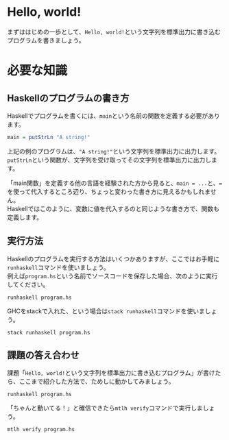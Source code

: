 # Hello, world!

まずははじめの一歩として、`Hello, world!`という文字列を標準出力に書き込むプログラムを書きましょう。

# 必要な知識

## Haskellのプログラムの書き方

Haskellでプログラムを書くには、`main`という名前の関数を定義する必要があります。

```haskell
main = putStrLn "A string!"
```

上記の例のプログラムは、`"A string!"`という文字列を標準出力に出力します。  
`putStrLn`という関数が、文字列を受け取ってその文字列を標準出力に出力します。

「main関数」を定義する他の言語を経験された方から見ると、`main = ...`と、`=`を使って代入するところ辺り、ちょっと変わった書き方に見えるかもしれません。  
Haskellではこのように、変数に値を代入するのと同じような書き方で、関数も定義します。

## 実行方法

Haskellのプログラムを実行する方法はいくつかありますが、ここではお手軽に`runhaskell`コマンドを使いましょう。  
例えば`program.hs`という名前でソースコードを保存した場合、次のように実行してください。

```
runhaskell program.hs
```

GHCをstackで入れた、という場合は`stack runhaskell`コマンドを使いましょう。

```
stack runhaskell program.hs
```

## 課題の答え合わせ

課題「`Hello, world!`という文字列を標準出力に書き込むプログラム」が書けたら、ここまで紹介した方法で、ためしに動かしてみましょう。

```
runhaskell program.hs
```

「ちゃんと動いてる！」と確信できたら`mtlh verify`コマンドで実行しましょう。

```
mtlh verify program.hs
```
